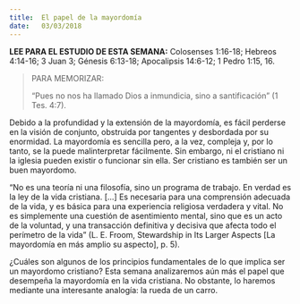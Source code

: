 ```yaml
---
title:  El papel de la mayordomía
date:   03/03/2018
---
```


**LEE PARA EL ESTUDIO DE ESTA SEMANA:** Colosenses 1:16-18; Hebreos 4:14-16; 3 Juan 3; Génesis 6:13-18; Apocalipsis 14:6-12; 1 Pedro 1:15, 16. 

><p>PARA MEMORIZAR:</p>
>“Pues no nos ha llamado Dios a inmundicia, sino a santificación” (1 Tes. 4:7).

Debido a la profundidad y la extensión de la mayordomía, es fácil perderse en la visión de conjunto, obstruida por tangentes y desbordada por su enormidad. La mayordomía es sencilla pero, a la vez, compleja y, por lo tanto, se la puede malinterpretar fácilmente. Sin embargo, ni el cristiano ni la iglesia pueden existir o funcionar sin ella. Ser cristiano es también ser un buen mayordomo. 

“No es una teoría ni una filosofía, sino un programa de trabajo. En verdad es la ley de la vida cristiana. [...] Es necesaria para una comprensión adecuada de la vida, y es básica para una experiencia religiosa verdadera y vital. No es simplemente una cuestión de asentimiento mental, sino que es un acto de la voluntad, y una transacción definitiva y decisiva que afecta todo el perímetro de la vida” (L. E. Froom, Stewardship in Its Larger Aspects [La mayordomía en más amplio su aspecto], p. 5). 

¿Cuáles son algunos de los principios fundamentales de lo que implica ser un mayordomo cristiano? Esta semana analizaremos aún más el papel que desempeña la mayordomía en la vida cristiana. No obstante, lo haremos mediante una interesante analogía: la rueda de un carro. 
